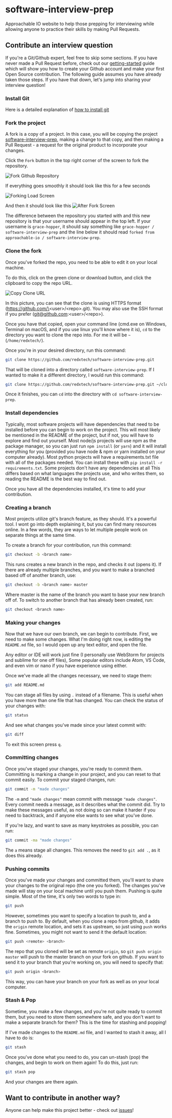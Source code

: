 # software-interview-prep
Approachable IO website to help those prepping for interviewing while allowing anyone to practice their skills by making Pull Requests.

## Contribute an interview question
If you're a Git/Github expert, feel free to skip some sections. If you have never made a Pull Request before, check out our [getting-started](https://github.com/approachable-io/getting-started) guide which will show you how to create your Github account and make your first Open Source contribution. The following guide assumes you have already taken those steps. If you have that down, let's jump into sharing your interview question!

### Install Git
Here is a detailed explanation of [how to install git](https://git-scm.com/book/en/v2/Getting-Started-Installing-Git)

### Fork the project
A fork is a copy of a project. In this case, you will be copying the project [software-interview-prep](https://github.com/approachable-io/software-interview-prep), making a change to that copy, and then making a Pull Request - a request for the original product to incorporate your changes.

Click the `Fork` button in the top right corner of the screen to fork the repository.

![Fork Github Repository](images/github-fork-repository.png)

If everything goes smoothly it should look like this for a few seconds

![Forking Load Screen](images/forking-load-screen.png)

And then it should look like this ![After Fork Screen](images/after-fork-screen.png)

The difference between the repository you started with and this new repository is that your username should appear in the top left. If your username is `grace-hopper`, it should say something like `grace-hopper / software-interview-prep` and the line below it should read `forked from approachable-io / software-interview-prep`.

### Clone the fork

Once you've forked the repo, you need to be able to edit it on your local machine.

To do this, click on the green clone or download button, and click the clipboard to copy the repo URL.

![Copy Clone URL](images/command-line/get-clone-url.png)

In this picture, you can see that the clone is using HTTPS format (https://github.com/\<user\>/\<repo\>.git). You may
 also  use the SSH format if you prefer (git@github.com:\<user\>/\<repo\>).

Once you have that copied, open your command line (cmd.exe on Windows, Terminal on macOS, and if you use linux you'll
 know where it is), `cd` to the directory you want to clone the repo into. For me it will be `~` (`/home/redxtech/`).

Once you're in your desired directory, run this command:
```bash
git clone https://github.com/redxtech/software-interview-prep.git
```
That will be cloned into a directory called `software-interview-prep`. If I wanted to make it a different directory, I would run this 
command:
```bash
git clone https://github.com/redxtech/software-interview-prep.git ~/cloned-folder
```

Once it finishes, you can `cd` into the directory with `cd software-interview-prep`.

### Install dependencies

Typically, most software projects will have dependencies that need to be installed before you can begin to work on 
the project. This will most likely be mentioned in the README of the project, but if not, you will have to explore 
and find out yourself. Most node/js projects will use npm as the package manager, so you can just run `npm install`
 (or `yarn`) and it will install everything for you (provided you have node & npm or yarn installed on your 
 computer already). Most python projects will have a requirements.txt file with all of the packages needed. You can 
 install these with `pip install -r requirements.txt`. Some projects don't have any dependencies at all This differs
 based on what languages the projects use, and who writes them, so reading the README is the best way to find out.

Once you have all the dependencies installed, it's time to add your contribution.

### Creating a branch

Most projects utilize git's branch feature, as they should. It's a powerful tool. I wont go into depth explaining it,
 but you can find many resources online. In a few words, they are ways to let multiple people work on separate things
 at the same time.

To create a branch for your contribution, run this command:

```bash
git checkout -b <branch name>
```

This runs creates a new branch in the repo, and checks it out (opens it). If there are already multiple branches, and
 you want to make a branched based off of another branch, use:
 
 ```bash
 git checkout -b <branch name> master
 ```

Where master is the name of the branch you want to base your new branch off of. To switch to another branch that has 
already been created, run:

```bash
git checkout <branch name>
```

### Making your changes

Now that we have our own branch, we can begin to contribute. First, we need to make some changes. What I'm doing 
right now, is editing the `README.md` file, so I would open up any text editor, and open the file.

Any editor or IDE will work just fine (I personally use WebStorm for projects and sublime for one off files), Some 
popular editors include Atom, VS Code, and even vim or nano if you have experience using either.

Once we've made all the changes necessary, we need to stage them:

```bash
git add README.md
```

You can stage all files by using `.` instead of a filename. This is useful when you have more than one file that has 
changed. You can check the status of your changes with:

```bash
git status
```

And see what changes you've made since your latest commit with:

```bash
git diff
```

To exit this screen press `q`.

### Committing changes

Once you've staged your changes, you're ready to commit them. Committing is marking a change in your project, and you
 can reset to that commit easily. To commit your staged changes, run:

```bash
git commit -m "made changes"
```

The `-m` and `"made changes"` mean commit with message `"made changes"`. Every commit needs a message, as it 
describes what the commit did. Try to make these messages useful, as not doing so can make it harder if you need to 
backtrack, and if anyone else wants to see what you've done.

If you're lazy, and want to save as many keystrokes as possible, you can run:

```bash
git commit -ma "made changes"
```

The `a` means stage all changes. This removes the need to `git add .`, as it does this already.

### Pushing commits

Once you've made your changes and committed them, you'll want to share your changes to the original repo (the one you
 forked). The changes you've made will stay on your local machine until you push them. Pushing is quite simple. Most 
 of the time, it's only two words to type in:

```bash
git push
```

However, sometimes you want to specify a location to push to, and a branch to push to. By default, when you clone a 
repo from github, it adds the `origin` remote location, and sets it as upstream, so just using `push` works fine. 
Sometimes, you might not want to send it the default location:

```bash
git push <remote> <branch>
```

The repo that you cloned will be set as remote `origin`, so `git push origin master` will push to the master branch
 on your fork on github. If you want to send it to your branch that you're working on, you will need to specify that:

```bash
git push origin <branch>
```

This way, you can have your branch on your fork as well as on your local computer.

### Stash & Pop

Sometime, you make a few changes, and you're not quite ready to commit them, but you need to store them somewhere 
safe, and you don't want to make a separate branch for them? This is the time for stashing and popping!

If I've made changes to the `README.md` file, and I wanted to stash it away, all I have to do is:

```bash
git stash
```

Once you've done what you need to do, you can un-stash (pop) the changes, and begin to work on them again! To do 
this, just run:

```bash
git stash pop
```

And your changes are there again.

## Want to contribute in another way?
Anyone can help make this project better - check out [issues](https://github.com/approachable-io/approachable-io/issues)!
